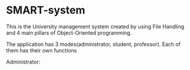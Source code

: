 # SMART-system
This is the University management system created by using File Handling and 4 main pillars of Object-Oriented programming.

The application has 3 modes(administrator, student, professor). Each of them has their own functions

Administrator:
